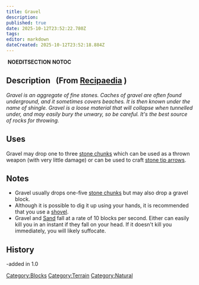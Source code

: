 ```yaml
---
title: Gravel
description: 
published: true
date: 2025-10-12T23:52:22.780Z
tags: 
editor: markdown
dateCreated: 2025-10-12T23:52:18.884Z
---
```


 __NOEDITSECTION__ __NOTOC__

## Description   (From [Recipaedia](Recipaedia "wikilink") )

*Gravel is an aggregate of fine stones. Caches of gravel are often found
underground, and it sometimes covers beaches. It is then known under the
name of shingle. Gravel is a loose material that will collapse when
tunnelled under, and may easily bury the unwary, so be careful. It's the
best source of rocks for throwing.*

## Uses

Gravel may drop one to three [stone chunks](Stone_Chunk "wikilink")
which can be used as a thrown weapon (with very little damage) or can be
used to craft [stone tip arrows](Stone_Tip_Arrow "wikilink").

## Notes

  - Gravel usually drops one-five [stone chunks](Stone_Chunk "wikilink")
    but may also drop a gravel block.
  - Although it is possible to dig it up using your hands, it is
    recommended that you use a [shovel](Stone_Shovel "wikilink").
  - Gravel and [Sand](Sand "wikilink") fall at a rate of 10 blocks per
    second. Either can easily kill you in an instant if they fall on
    your head. If it doesn't kill you immediately, you will likely
    suffocate.

## History

\-added in 1.0

[Category:Blocks](Category:Blocks "wikilink")
[Category:Terrain](Category:Terrain "wikilink")
[Category:Natural](Category:Natural "wikilink")